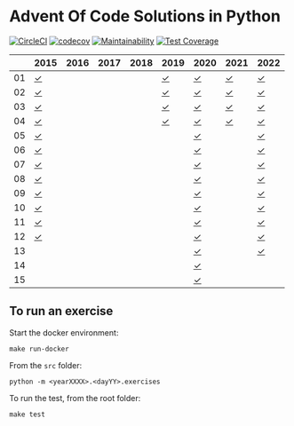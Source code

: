 
# Advent Of Code Solutions in Python #

[![CircleCI](https://circleci.com/gh/fabiogallotti/adventofcode.svg?style=shield)](https://circleci.com/gh/fabiogallotti/adventofcode)
[![codecov](https://codecov.io/gh/fabiogallotti/adventofcode/branch/master/graph/badge.svg)](https://codecov.io/gh/fabiogallotti/adventofcode)
[![Maintainability](https://api.codeclimate.com/v1/badges/5313ca61f9e8394032a6/maintainability)](https://codeclimate.com/github/fabiogallotti/adventofcode/maintainability)
[![Test Coverage](https://api.codeclimate.com/v1/badges/5313ca61f9e8394032a6/test_coverage)](https://codeclimate.com/github/fabiogallotti/adventofcode/test_coverage)

|    | 2015        | 2016        | 2017        | 2018        | 2019        | 2020        | 2021        | 2022        |
| -  | -           | -           | -           | -           | -           | -           | -           | -           |
| 01 | [✓][012015] |  |  |  | [✓][012019] | [✓][012020] | [✓][012021] | [✓][012022] |
| 02 | [✓][022015] |  |  |  | [✓][022019] | [✓][022020] | [✓][022021] | [✓][022022]
| 03 | [✓][032015] |  |  |  | [✓][032019] | [✓][032020] | [✓][032021] | [✓][032022]
| 04 | [✓][042015] |  |  |  | [✓][042019] | [✓][042020] | [✓][042021] | [✓][042022]
| 05 | [✓][052015] |  |  |  |  | [✓][052020] |  | [✓][052022]
| 06 | [✓][062015] |  |  |  |  | [✓][062020] |  | [✓][062022]
| 07 | [✓][072015] |  |  |  |  | [✓][072020] |  | [✓][072022]
| 08 | [✓][082015] |  |  |  |  | [✓][082020] |  | [✓][082022]
| 09 | [✓][092015] |  |  |  |  | [✓][092020] |  | [✓][092022]
| 10 | [✓][102015] |  |  |  |  | [✓][102020] |  | [✓][102022]
| 11 | [✓][112015] |  |  |  |  | [✓][112020] |  | [✓][112022]
| 12 | [✓][122015] |  |  |  |  | [✓][122020] |  | [✓][122022]
| 13 |  |  |  |  |  | [✓][132020] |  | [✓][132022]
| 14 |  |  |  |  |  | [✓][142020] |
| 15 |  |  |  |  |  | [✓][152020] |

[012015]: https://github.com/fabiogallotti/adventofcode/tree/master/src/year2015/day01
[022015]: https://github.com/fabiogallotti/adventofcode/tree/master/src/year2015/day02
[032015]: https://github.com/fabiogallotti/adventofcode/tree/master/src/year2015/day03
[042015]: https://github.com/fabiogallotti/adventofcode/tree/master/src/year2015/day04
[052015]: https://github.com/fabiogallotti/adventofcode/tree/master/src/year2015/day05
[062015]: https://github.com/fabiogallotti/adventofcode/tree/master/src/year2015/day06
[072015]: https://github.com/fabiogallotti/adventofcode/tree/master/src/year2015/day07
[082015]: https://github.com/fabiogallotti/adventofcode/tree/master/src/year2015/day08
[092015]: https://github.com/fabiogallotti/adventofcode/tree/master/src/year2015/day09
[102015]: https://github.com/fabiogallotti/adventofcode/tree/master/src/year2015/day10
[112015]: https://github.com/fabiogallotti/adventofcode/tree/master/src/year2015/day11
[122015]: https://github.com/fabiogallotti/adventofcode/tree/master/src/year2015/day12
[012019]: https://github.com/fabiogallotti/adventofcode/tree/master/src/year2019/day01
[022019]: https://github.com/fabiogallotti/adventofcode/tree/master/src/year2019/day02
[032019]: https://github.com/fabiogallotti/adventofcode/tree/master/src/year2019/day03
[042019]: https://github.com/fabiogallotti/adventofcode/tree/master/src/year2019/day04
[012020]: https://github.com/fabiogallotti/adventofcode/tree/master/src/year2020/day01
[022020]: https://github.com/fabiogallotti/adventofcode/tree/master/src/year2020/day02
[032020]: https://github.com/fabiogallotti/adventofcode/tree/master/src/year2020/day03
[042020]: https://github.com/fabiogallotti/adventofcode/tree/master/src/year2020/day04
[052020]: https://github.com/fabiogallotti/adventofcode/tree/master/src/year2020/day05
[062020]: https://github.com/fabiogallotti/adventofcode/tree/master/src/year2020/day06
[072020]: https://github.com/fabiogallotti/adventofcode/tree/master/src/year2020/day07
[082020]: https://github.com/fabiogallotti/adventofcode/tree/master/src/year2020/day08
[092020]: https://github.com/fabiogallotti/adventofcode/tree/master/src/year2020/day09
[102020]: https://github.com/fabiogallotti/adventofcode/tree/master/src/year2020/day10
[112020]: https://github.com/fabiogallotti/adventofcode/tree/master/src/year2020/day11
[122020]: https://github.com/fabiogallotti/adventofcode/tree/master/src/year2020/day12
[132020]: https://github.com/fabiogallotti/adventofcode/tree/master/src/year2020/day13
[142020]: https://github.com/fabiogallotti/adventofcode/tree/master/src/year2020/day14
[152020]: https://github.com/fabiogallotti/adventofcode/tree/master/src/year2020/day15
[012021]: https://github.com/fabiogallotti/adventofcode/tree/master/src/year2021/day01
[022021]: https://github.com/fabiogallotti/adventofcode/tree/master/src/year2021/day02
[032021]: https://github.com/fabiogallotti/adventofcode/tree/master/src/year2021/day03
[042021]: https://github.com/fabiogallotti/adventofcode/tree/master/src/year2021/day04
[012022]: https://github.com/fabiogallotti/adventofcode/tree/master/src/year2022/day01
[022022]: https://github.com/fabiogallotti/adventofcode/tree/master/src/year2022/day02
[032022]: https://github.com/fabiogallotti/adventofcode/tree/master/src/year2022/day03
[042022]: https://github.com/fabiogallotti/adventofcode/tree/master/src/year2022/day04
[052022]: https://github.com/fabiogallotti/adventofcode/tree/master/src/year2022/day05
[062022]: https://github.com/fabiogallotti/adventofcode/tree/master/src/year2022/day06
[072022]: https://github.com/fabiogallotti/adventofcode/tree/master/src/year2022/day07
[082022]: https://github.com/fabiogallotti/adventofcode/tree/master/src/year2022/day08
[092022]: https://github.com/fabiogallotti/adventofcode/tree/master/src/year2022/day09
[102022]: https://github.com/fabiogallotti/adventofcode/tree/master/src/year2022/day10
[112022]: https://github.com/fabiogallotti/adventofcode/tree/master/src/year2022/day11
[122022]: https://github.com/fabiogallotti/adventofcode/tree/master/src/year2022/day12
[132022]: https://github.com/fabiogallotti/adventofcode/tree/master/src/year2022/day13

## To run an exercise ##

Start the docker environment:

`make run-docker`

From the `src` folder:

`python -m <yearXXXX>.<dayYY>.exercises`

To run the test, from the root folder:

`make test`
